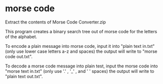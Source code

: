 # morse code
Extract the contents of Morse Code Converter.zip 

This program creates a binary search tree out of morse code for the letters of the alphabet.

To encode a plain message into morse code, input it into "plain text in.txt" 
(only use lower case letters a-z and spaces) the output will write to "morse code out.txt".

To decode a morse code message into plain test, input the morse code into "morse text in.txt" 
(only use '.' , '_' , and ' ' spaces) the output will write to "plain text out.txt".